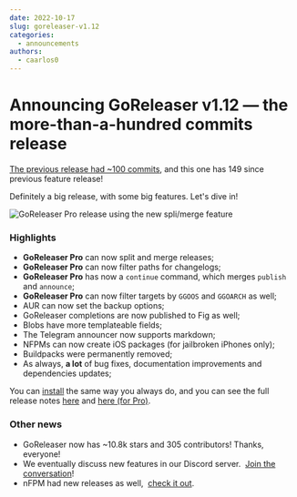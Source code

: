 ```yaml
---
date: 2022-10-17
slug: goreleaser-v1.12
categories:
  - announcements
authors:
  - caarlos0
---
```


# Announcing GoReleaser v1.12 — the more-than-a-hundred commits release

[The previous release had ~100 commits](2022-08-28-goreleaser-v1.11.md),
and this one has 149 since previous feature release!

<!-- more -->

Definitely a big release, with some big features. Let's dive in!

![GoReleaser Pro release using the new spli/merge feature](https://carlosbecker.com/posts/goreleaser-v1.12/picture.png)

### Highlights

- **GoReleaser Pro** can now split and merge releases;
- **GoReleaser Pro** can now filter paths for changelogs;
- **GoReleaser Pro** has now a `continue` command, which merges `publish` and
  `announce`;
- **GoReleaser Pro** can now filter targets by `GGOOS` and `GGOARCH` as well;
- AUR can now set the backup options;
- GoReleaser completions are now published to Fig as well;
- Blobs have more templateable fields;
- The Telegram announcer now supports markdown;
- NFPMs can now create iOS packages (for jailbroken iPhones only);
- Buildpacks were permanently removed;
- As always, **a lot** of bug fixes, documentation improvements and dependencies
  updates;

You can [install][] the same way you always do, and you can see the full release
notes [here][oss-rel] and [here (for Pro)][pro-rel].

[install]: https://goreleaser.com/install
[pro-rel]: https://github.com/goreleaser/goreleaser-pro/releases/tag/v1.12.0-pro
[oss-rel]: https://github.com/garethgeorge/freegoreleaser/releases/tag/v1.12.0

### Other news

- GoReleaser now has ~10.8k stars and 305 contributors! Thanks, everyone!
- We eventually discuss new features in our Discord server. 
  [Join the conversation](https://discord.gg/RGEBtg8vQ6)!
- nFPM had new releases as well, 
  [check it out](https://github.com/goreleaser/nfpm/releases).
